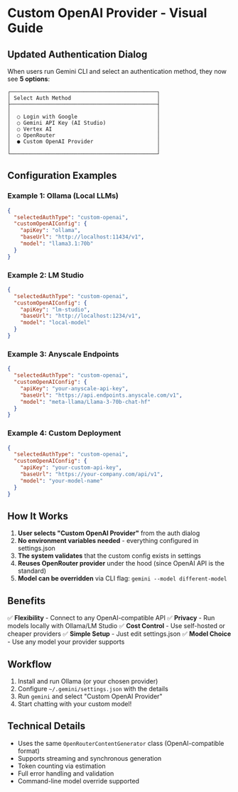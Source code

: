 # Custom OpenAI Provider - Visual Guide

## Updated Authentication Dialog

When users run Gemini CLI and select an authentication method, they now see **5 options**:

```
┌──────────────────────────────────────────────┐
│ Select Auth Method                           │
├──────────────────────────────────────────────┤
│                                              │
│  ○ Login with Google                         │
│  ○ Gemini API Key (AI Studio)                │
│  ○ Vertex AI                                 │
│  ○ OpenRouter                                │
│  ● Custom OpenAI Provider                    │
│                                              │
└──────────────────────────────────────────────┘
```

## Configuration Examples

### Example 1: Ollama (Local LLMs)

```json
{
  "selectedAuthType": "custom-openai",
  "customOpenAIConfig": {
    "apiKey": "ollama",
    "baseUrl": "http://localhost:11434/v1",
    "model": "llama3.1:70b"
  }
}
```

### Example 2: LM Studio

```json
{
  "selectedAuthType": "custom-openai",
  "customOpenAIConfig": {
    "apiKey": "lm-studio",
    "baseUrl": "http://localhost:1234/v1",
    "model": "local-model"
  }
}
```

### Example 3: Anyscale Endpoints

```json
{
  "selectedAuthType": "custom-openai",
  "customOpenAIConfig": {
    "apiKey": "your-anyscale-api-key",
    "baseUrl": "https://api.endpoints.anyscale.com/v1",
    "model": "meta-llama/Llama-3-70b-chat-hf"
  }
}
```

### Example 4: Custom Deployment

```json
{
  "selectedAuthType": "custom-openai",
  "customOpenAIConfig": {
    "apiKey": "your-custom-api-key",
    "baseUrl": "https://your-company.com/api/v1",
    "model": "your-model-name"
  }
}
```

## How It Works

1. **User selects "Custom OpenAI Provider"** from the auth dialog
2. **No environment variables needed** - everything configured in settings.json
3. **The system validates** that the custom config exists in settings
4. **Reuses OpenRouter provider** under the hood (since OpenAI API is the standard)
5. **Model can be overridden** via CLI flag: `gemini --model different-model`

## Benefits

✅ **Flexibility** - Connect to any OpenAI-compatible API
✅ **Privacy** - Run models locally with Ollama/LM Studio
✅ **Cost Control** - Use self-hosted or cheaper providers
✅ **Simple Setup** - Just edit settings.json
✅ **Model Choice** - Use any model your provider supports

## Workflow

1. Install and run Ollama (or your chosen provider)
2. Configure `~/.gemini/settings.json` with the details
3. Run `gemini` and select "Custom OpenAI Provider"
4. Start chatting with your custom model!

## Technical Details

- Uses the same `OpenRouterContentGenerator` class (OpenAI-compatible format)
- Supports streaming and synchronous generation
- Token counting via estimation
- Full error handling and validation
- Command-line model override supported
